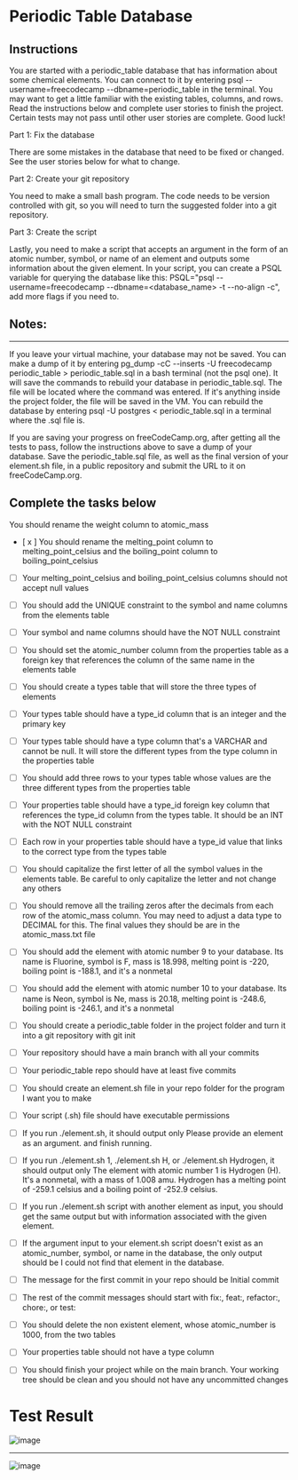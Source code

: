 # Periodic Table Database
## Instructions
You are started with a periodic_table database that has information about some chemical elements. You can connect to it by entering psql --username=freecodecamp --dbname=periodic_table in the terminal. You may want to get a little familiar with the existing tables, columns, and rows. Read the instructions below and complete user stories to finish the project. Certain tests may not pass until other user stories are complete. Good luck!

Part 1: Fix the database

There are some mistakes in the database that need to be fixed or changed. See the user stories below for what to change.

Part 2: Create your git repository

You need to make a small bash program. The code needs to be version controlled with git, so you will need to turn the suggested folder into a git repository.

Part 3: Create the script

Lastly, you need to make a script that accepts an argument in the form of an atomic number, symbol, or name of an element and outputs some information about the given element. In your script, you can create a PSQL variable for querying the database like this: PSQL="psql --username=freecodecamp --dbname=<database_name> -t --no-align -c", add more flags if you need to.

## Notes:
***
If you leave your virtual machine, your database may not be saved. You can make a dump of it by entering pg_dump -cC --inserts -U freecodecamp periodic_table > periodic_table.sql in a bash terminal (not the psql one). It will save the commands to rebuild your database in periodic_table.sql. The file will be located where the command was entered. If it's anything inside the project folder, the file will be saved in the VM. You can rebuild the database by entering psql -U postgres < periodic_table.sql in a terminal where the .sql file is.

If you are saving your progress on freeCodeCamp.org, after getting all the tests to pass, follow the instructions above to save a dump of your database. Save the periodic_table.sql file, as well as the final version of your element.sh file, in a public repository and submit the URL to it on freeCodeCamp.org.

## Complete the tasks below

You should rename the weight column to atomic_mass

- [ x ] You should rename the melting_point column to melting_point_celsius and the boiling_point column to boiling_point_celsius

- [ ] Your melting_point_celsius and boiling_point_celsius columns should not accept null values

- [ ] You should add the UNIQUE constraint to the symbol and name columns from the elements table

- [ ] Your symbol and name columns should have the NOT NULL constraint

- [ ] You should set the atomic_number column from the properties table as a foreign key that references the column of the same name in the elements table

- [ ] You should create a types table that will store the three types of elements

- [ ] Your types table should have a type_id column that is an integer and the primary key

- [ ] Your types table should have a type column that's a VARCHAR and cannot be null. It will store the different types from the type column in the properties table

- [ ] You should add three rows to your types table whose values are the three different types from the properties table

- [ ] Your properties table should have a type_id foreign key column that references the type_id column from the types table. It should be an INT with the NOT NULL constraint

- [ ] Each row in your properties table should have a type_id value that links to the correct type from the types table

- [ ] You should capitalize the first letter of all the symbol values in the elements table. Be careful to only capitalize the letter and not change any others

- [ ] You should remove all the trailing zeros after the decimals from each row of the atomic_mass column. You may need to adjust a data type to DECIMAL for this. The final values they should be are in the atomic_mass.txt file

- [ ] You should add the element with atomic number 9 to your database. Its name is Fluorine, symbol is F, mass is 18.998, melting point is -220, boiling point is -188.1, and it's a nonmetal

- [ ] You should add the element with atomic number 10 to your database. Its name is Neon, symbol is Ne, mass is 20.18, melting point is -248.6, boiling point is -246.1, and it's a nonmetal

- [ ] You should create a periodic_table folder in the project folder and turn it into a git repository with git init

- [ ] Your repository should have a main branch with all your commits

- [ ] Your periodic_table repo should have at least five commits

- [ ] You should create an element.sh file in your repo folder for the program I want you to make

- [ ] Your script (.sh) file should have executable permissions

- [ ] If you run ./element.sh, it should output only Please provide an element as an argument. and finish running.

- [ ] If you run ./element.sh 1, ./element.sh H, or ./element.sh Hydrogen, it should output only The element with atomic number 1 is Hydrogen (H). It's a nonmetal, with a mass of 1.008 amu. Hydrogen has a melting point of -259.1 celsius and a boiling point of -252.9 celsius.

- [ ] If you run ./element.sh script with another element as input, you should get the same output but with information associated with the given element.

- [ ] If the argument input to your element.sh script doesn't exist as an atomic_number, symbol, or name in the database, the only output should be I could not find that element in the database.

- [ ] The message for the first commit in your repo should be Initial commit

- [ ] The rest of the commit messages should start with fix:, feat:, refactor:, chore:, or test:

- [ ] You should delete the non existent element, whose atomic_number is 1000, from the two tables

- [ ] Your properties table should not have a type column

- [ ] You should finish your project while on the main branch. Your working tree should be clean and you should not have any uncommitted changes

# Test Result
![image](https://github.com/user-attachments/assets/f7a93fd4-1f1f-47bf-8614-18628de5432c)
***
![image](https://github.com/user-attachments/assets/50a74330-3eee-4c87-b90e-078eecdcfd6d)
